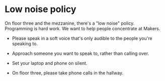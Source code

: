 # Low noise policy

On floor three and the mezzanine, there's a "low noise" policy. Programming is hard work. We want to help people concentrate at Makers.

* Please speak in a soft voice that's only audible to the people you're speaking to.

* Approach someone you want to speak to, rather than calling over.

* Set your laptop and phone on silent.

* On floor three, please take phone calls in the hallway.




